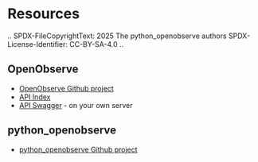 # Resources

..
    SPDX-FileCopyrightText: 2025 The python_openobserve authors
    SPDX-License-Identifier: CC-BY-SA-4.0
..

## OpenObserve

* [OpenObserve Github project](https://github.com/openobserve/openobserve/)
* [API Index](https://openobserve.ai/docs/api/)
* [API Swagger](https://openobserve.example.com/swagger/) - on your own server

## python_openobserve

* [python_openobserve Github project](https://github.com/JustinGuese/python-openobserve)
